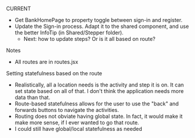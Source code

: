 CURRENT
- Get BankHomePage to property toggle between sign-in and register.
- Update the Sign-in process. Adapt it to the shared component, and use the better InfoTip (in Shared/Stepper folder).
  - Next: how to update steps? Or is it all based on route?


Notes
- All routes are in routes.jsx

Setting statefulness based on the route
- Realistically, all a location needs is the activity and step it is on. It can set state based on all of that. I don't think the application needs more data than that.
- Route-based statefulness allows for the user to use the "back" and forwards buttons to navigate the activities.
- Routing does not obviate having global state. In fact, it would make it make more sense, if I ever wanted to go that route.
- I could still have global/local statefulness as needed

